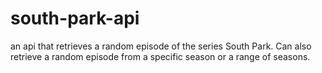 # south-park-api
an api that retrieves a random episode of the series South Park.
Can also retrieve a random episode from a specific season or a range of seasons.
